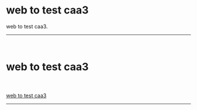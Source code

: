 # web to test caa3
web to test caa3. 
<br>
<hr>
<br>
<h1>web to test caa3</h1>
<br>

<br>
<a href= "https://go.hotmart.com/I61223770Q" target="_blank" >web to test caa3<a/>
<hr>
